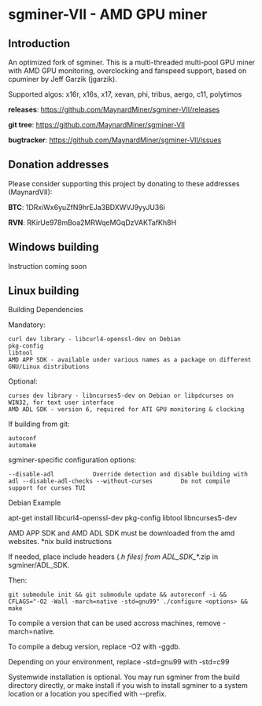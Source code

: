 # sgminer-VII - AMD GPU miner


## Introduction

An optimized fork of sgminer. This is a multi-threaded multi-pool GPU miner with AMD GPU monitoring,
overclocking and fanspeed support, based on cpuminer by Jeff Garzik (jgarzik).

Supported algos: x16r, x16s, x17, xevan, phi, tribus, aergo, c11, polytimos

**releases**: https://github.com/MaynardMiner/sgminer-VII/releases

**git tree**: https://github.com/MaynardMiner/sgminer-VII

**bugtracker**: https://github.com/MaynardMiner/sgminer-VII/issues

## Donation addresses

Please consider supporting this project by donating to these addresses (MaynardVII):

**BTC**: 1DRxiWx6yuZfN9hrEJa3BDXWVJ9yyJU36i

**RVN**: RKirUe978mBoa2MRWqeMGqDzVAKTafKh8H

## Windows building

Instruction coming soon

## Linux building

Building
Dependencies

Mandatory:

    curl dev library - libcurl4-openssl-dev on Debian
    pkg-config
    libtool
    AMD APP SDK	- available under various names as a package on different GNU/Linux distributions

Optional:

    curses dev library - libncurses5-dev on Debian or libpdcurses on WIN32, for text user interface
    AMD ADL SDK - version 6, required for ATI GPU monitoring & clocking

If building from git:

    autoconf
    automake

sgminer-specific configuration options:

``--disable-adl           Override detection and disable building with adl
--disable-adl-checks
--without-curses        Do not compile support for curses TUI``

Debian Example

apt-get install libcurl4-openssl-dev pkg-config libtool libncurses5-dev

AMD APP SDK and AMD ADL SDK must be downloaded from the amd websites.
*nix build instructions

If needed, place include headers (*.h files) from ADL_SDK_*<VERSION>*.zip in sgminer/ADL_SDK.

Then:

``git submodule init && git submodule update && autoreconf -i && CFLAGS="-O2 -Wall -march=native -std=gnu99" ./configure <options> && make``

To compile a version that can be used accross machines, remove -march=native.

To compile a debug version, replace -O2 with -ggdb.

Depending on your environment, replace -std=gnu99 with -std=c99

Systemwide installation is optional. You may run sgminer from the build directory directly, or make install if you wish to install sgminer to a system location or a location you specified with --prefix.
